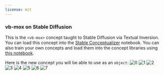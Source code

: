 ```yaml
---
license: mit
---
```

### vb-mox on Stable Diffusion
This is the `<vb-mox>` concept taught to Stable Diffusion via Textual Inversion. You can load this concept into the [Stable Conceptualizer](https://colab.research.google.com/github/huggingface/notebooks/blob/main/diffusers/stable_conceptualizer_inference.ipynb) notebook. You can also train your own concepts and load them into the concept libraries using [this notebook](https://colab.research.google.com/github/huggingface/notebooks/blob/main/diffusers/sd_textual_inversion_training.ipynb).

Here is the new concept you will be able to use as an `object`:
![<vb-mox> 0](https://huggingface.co/sd-concepts-library/vb-mox/resolve/main/concept_images/5.jpeg)
![<vb-mox> 1](https://huggingface.co/sd-concepts-library/vb-mox/resolve/main/concept_images/6.jpeg)
![<vb-mox> 2](https://huggingface.co/sd-concepts-library/vb-mox/resolve/main/concept_images/3.jpeg)
![<vb-mox> 3](https://huggingface.co/sd-concepts-library/vb-mox/resolve/main/concept_images/0.jpeg)
![<vb-mox> 4](https://huggingface.co/sd-concepts-library/vb-mox/resolve/main/concept_images/2.jpeg)
![<vb-mox> 5](https://huggingface.co/sd-concepts-library/vb-mox/resolve/main/concept_images/7.jpeg)
![<vb-mox> 6](https://huggingface.co/sd-concepts-library/vb-mox/resolve/main/concept_images/1.jpeg)
![<vb-mox> 7](https://huggingface.co/sd-concepts-library/vb-mox/resolve/main/concept_images/4.jpeg)

